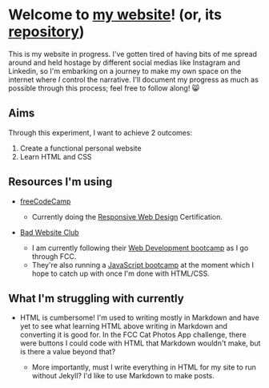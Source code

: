 # Welcome to [my website](https://tasminemma.github.io)! (or, its [repository](https://github.com/tasminemma/tasminemma.github.io))

This is my website in progress. I've gotten tired of having bits of me spread around and held hostage by different social medias like Instagram and Linkedin, so I'm embarking on a journey to make my own space on the internet where *I* control the narrative. I'll document my progress as much as possible through this process; feel free to follow along! 😸

## Aims

Through this experiment, I want to achieve 2 outcomes:

1. Create a functional personal website
2. Learn HTML and CSS

## Resources I'm using

- <a href="https://freecodecamp.org" target="_blank">freeCodeCamp</a>

  - Currently doing the <a href="https://www.freecodecamp.org/learn/2022/responsive-web-design/" target="_blank">Responsive Web Design</a> Certification.

- <a href="https://badwebsite.club/" target="_blank">Bad Website Club</a>

  - I am currently following their <a href="https://badwebsite.club/webdev-bootcamp-jan-2024.html" target="_blank">Web Development bootcamp</a> as I go through FCC.
  - They're also running a <a href="https://badwebsite.club/js-bootcamp-feb-2024.html" target="_blank">JavaScript bootcamp</a> at the moment which I hope to catch up with once I'm done with HTML/CSS.

## What I'm struggling with currently

- HTML is cumbersome! I'm used to writing mostly in Markdown and have yet to see what learning HTML above writing in Markdown and converting it is good for. In the FCC Cat Photos App challenge, there were buttons I could code with HTML that Markdown wouldn't make, but is there a value beyond that?

  - More importantly, must I write everything in HTML for my site to run without Jekyll? I'd like to use Markdown to make posts.
 
